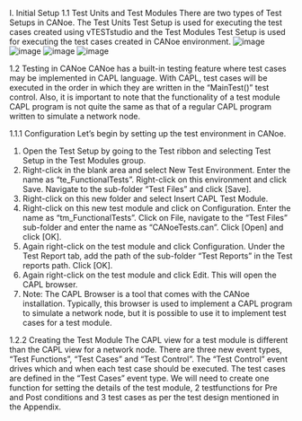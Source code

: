I. Initial Setup
1.1 Test Units and Test Modules 
There are two types of Test Setups in CANoe. The Test Units Test Setup is used for executing the test cases created using vTESTstudio and the Test Modules Test Setup is used for executing the test cases 
created in CANoe environment. 
![image](https://github.com/user-attachments/assets/08c5f50c-2aca-4c55-bf8d-5d1fd3087749)
![image](https://github.com/user-attachments/assets/f2ef09ba-5032-4685-aeff-b3b22af00208)
![image](https://github.com/user-attachments/assets/cb72f8b6-689a-429e-9c7a-526b0d20d0ae)
![image](https://github.com/user-attachments/assets/cb88cb12-58c1-46bc-8721-9fba19728c90)

1.2 Testing in CANoe 
CANoe has a built-in testing feature where test cases may be implemented in CAPL language. With CAPL, test cases will be executed in the order in which they are written in the “MainTest()” test control. Also, it is important to note that the functionality of a test module CAPL program is not quite the same as that of a regular CAPL program written to simulate a network node. 

1.1.1 Configuration 
Let’s begin by setting up the test environment in CANoe. 
1) Open the Test Setup by going to the Test ribbon and selecting Test Setup in the Test Modules group. 
2) Right-click in the blank area and select New Test Environment. Enter the name as “te_FunctionalTests”. Right-click on this environment and click Save. Navigate to the sub-folder “Test 
Files” and click [Save]. 
3) Right-click on this new folder and select Insert CAPL Test Module. 
4) Right-click on this new test module and click on Configuration. Enter the name as “tm_FunctionalTests”. Click on File, navigate to the “Test Files” sub-folder and enter the name as “CANoeTests.can”. Click [Open] and click [OK]. 
5) Again right-click on the test module and click Configuration. Under the Test Report tab, add the path of the sub-folder “Test Reports” in the Test reports path. Click [OK]. 
6) Again right-click on the test module and click Edit. This will open the CAPL browser.
7) Note: The CAPL Browser is a tool that comes with the CANoe installation. Typically, this browser is used to implement a CAPL program to simulate a network node, but it is possible to use it to implement test cases for a test module.
   
1.2.2 Creating the Test Module 
The CAPL view for a test module is different than the CAPL view for a network node. There are three new event types, “Test Functions”, “Test Cases” and “Test Control”. The “Test Control” event drives which and 
when each test case should be executed. The test cases are defined in the “Test Cases” event type. We will need to create one function for setting the details of the test module, 2 testfunctions for Pre and Post conditions and 3 test cases as per the test design mentioned in the Appendix. 
